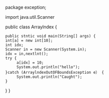 package exception;

import java.util.Scanner

public class Arraylndex {
   
    public stntic void main(String[] args) {
    int[a] = new int[10];
    int idx;
    Scanner in = new Scanner(System.in);
    idx = in,nextlnt();
    try {
         a[idx] = 10;
         System.out.println("hello");
    }catch (ArraylndexOutOFBoundsException e） {
         System.out.println("Caught");
    }
  }
}
